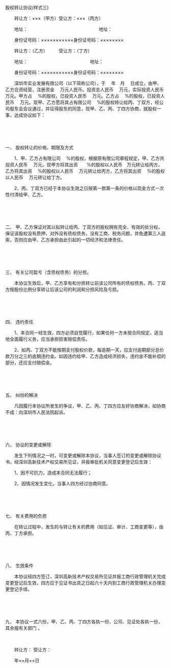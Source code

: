 



股权转让协议(样式三)



 

　　转让方：×××（甲方）受让方：×××（丙方）

　　地址：　　　　　　　　　　　　　　　　地址：

　　身份证号码：×××××××××××身份证号码：××××××××

　　转让方：（乙方）　　　受让方：（丁方）

　　地址：　　　　　　　　　　　　　　地址：

　　身份证号码：×××××××××××身份证号码：××××××××　　

　　深圳市实业发展有限公司（以下简称公司），于　 年　月　 日成立，由甲、乙方合资经营，注册资金　 万元人民币。投资总人民币　 万元，实际投资人民币　 万元。甲方占　 %的股权，已投资人民币　 万元。乙方占　 %的股权，已投资人民币　 万元。现甲、乙方愿将其占有限公司　 %的股权转让给丙、丁双方，经公司股东会会议通过，并征得股东的同意，现甲、乙、丙、丁四方协商，就股权一事，达成协议如下：

　　

　　

一、
股权转让的价格、期限及方式

　　1、甲、乙方占有限公司　 %的股权，根据原有限公司章程规定，甲、乙方共投资人民币　 万元。现甲方将其出资　　%的股权以人民币　万元转让给丙方，乙方将其出资　 %的股权以人民币　 万元转让给丙方，乙方将其出资　 %的股权以人民币　 万元转让给丁方。

　　2、丙、丁双方已经于本协议生效之日按第一款第一条的价格以现金方式一次性付清给甲、乙方。

　　

　　

二、
甲、乙方保证对其以拟转让给丙、丁双方的股权拥有完全、有效的处分权，保证该股权没有质押，对外没有债权债务，没有工商、税务问题，并免遭第三人追索，否则应由甲、乙方承担由此引起的一切经济和法律责任。

　　

　　

三、
有关公司盈亏（含债权债务）的分担。

　　本协议生效后，甲、乙方享有和分担转让前该公司所有的债权债务。丙、丁双方按股份比例分享转让后该公司的利润和分担风险及亏损。

　　

　　

四、
违约责任

　　1、本合同一经生效，四方必须自觉履行，如果任何一方未按合同规定，适当地全面履行义务，应当承担损害赔偿责任。

　　2、如丙、丁双方不能按期支付股权价款，每逾期一天，应支付逾期部分总价款万分之三的逾期违约金。如因违约给甲、乙方造成经济损失，违约金不能补偿的部分，还应支付赔偿金。

　　

　　

五、
纠纷的解决

　　凡因履行本协议所发生的争议，甲、乙、丙、丁四方应友好协商解决，如协商不成：向深圳市人民法院起诉。

　　

　　

六、
协议的变更或解除

　　发生下列情况之一时，可变更或解除本协议，当事人签订的变更或解除协议书，经深圳高新技术产权交易所见证，并报审批机关同意变更登记后生效：

　　1、因不可抗力，造成本合同无法履行；

　　2、因情况发生变化，当事人四方经过协商同意。

　　

　　

七、
 有关费用的负担

　　在转让过程中，发生的与转让有关的费用（如见证、审计、工商变更等），由丙、丁方承担。

　　

　　

八、
生效条件

　　本协议经四方签订，深圳高新技术产权交易所见证并报工商行政管理机关完成变更登记后生效，四方应于见证书出具之日起六十天内到工商行政管理机关办理变更登记手续。

　　

　　

九、
本协议一式六份，甲、乙、丙、丁四方各执一份、公司、见证处各执一份，其余报有关部门 。

　　

　　转让方： 受让方：

　　年××月××日